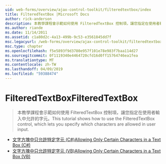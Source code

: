 ```yaml
---
uid: web-forms/overview/ajax-control-toolkit/filteredtextbox/index
title: FilteredTextBox |Microsoft Docs
author: rick-anderson
description: 本教學課程會示範如何使用 FilteredTextBox 控制項，讓您指定在使用者輸入中允許的字元。
ms.author: riande
ms.date: 11/14/2011
ms.assetid: c1a80d2c-4a13-499b-9c53-e3561845dd7f
msc.legacyurl: /web-forms/overview/ajax-control-toolkit/filteredtextbox
msc.type: chapter
ms.openlocfilehash: f5e5893f9d3780e957f101e78e983f7baa114d27
ms.sourcegitcommit: 0f1119340e4464720cfd16d0ff15764746ea1fea
ms.translationtype: MT
ms.contentlocale: zh-TW
ms.lasthandoff: 04/09/2019
ms.locfileid: "59388474"
---
```

# <a name="filteredtextbox"></a><span data-ttu-id="02e33-103">FilteredTextBox</span><span class="sxs-lookup"><span data-stu-id="02e33-103">FilteredTextBox</span></span>

> <span data-ttu-id="02e33-104">本教學課程會示範如何使用 FilteredTextBox 控制項，讓您指定在使用者輸入中允許的字元。</span><span class="sxs-lookup"><span data-stu-id="02e33-104">This tutorial shows how to use the FilteredTextBox control, which lets you specify which characters are allowed in user input.</span></span>


- [<span data-ttu-id="02e33-105">文字方塊中只允許特定字元 (C#)</span><span class="sxs-lookup"><span data-stu-id="02e33-105">Allowing Only Certain Characters in a Text Box (C#)</span></span>](allowing-only-certain-characters-in-a-text-box-cs.md)
- [<span data-ttu-id="02e33-106">文字方塊中只允許特定字元 (VB)</span><span class="sxs-lookup"><span data-stu-id="02e33-106">Allowing Only Certain Characters in a Text Box (VB)</span></span>](allowing-only-certain-characters-in-a-text-box-vb.md)
